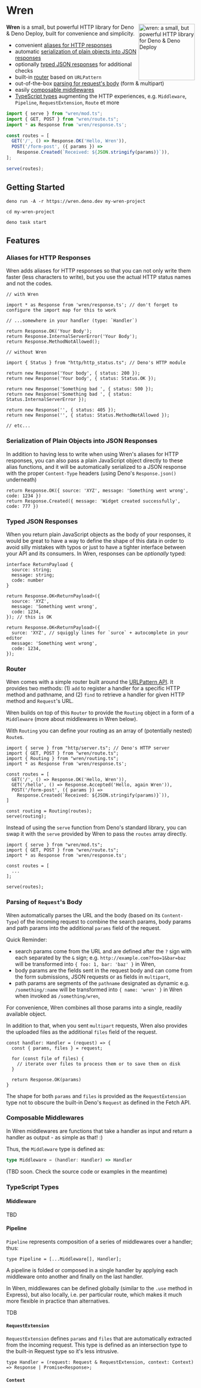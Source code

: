 # Wren

<img align="right" src="./static/wren.png" height="150px" alt="wren: a small, but powerful HTTP library for Deno & Deno Deploy">

**Wren** is a small, but powerful HTTP library for Deno & Deno Deploy, built for convenience and simplicity.

- convenient [aliases for HTTP responses](#aliases-for-http-responses)
- automatic [serialization of plain objects into JSON responses](#serialization-of-plain-objects-into-json-responses)
- optionally [typed JSON responses](#typed-json-responses) for additional checks
- built-in [router](#router) based on `URLPattern`
- out-of-the-box [parsing for request's body](#parsing-of-requests-body) (form & multipart)
- easily [composable middlewares](#composable-middlewares)
- [TypeScript types](#typescript-types) augmenting the HTTP experiences, e.g. `Middleware`, `Pipeline`, `RequestExtension`, `Route` et more

```ts
import { serve } from "wren/mod.ts";
import { GET, POST } from "wren/route.ts";
import * as Response from 'wren/response.ts';

const routes = [
  GET('/', () => Response.OK('Hello, Wren')),
  POST('/form-post', ({ params }) => 
    Response.Created(`Received: ${JSON.stringify(params)}`)),
];

serve(routes);
```

## Getting Started

```
deno run -A -r https://wren.deno.dev my-wren-project
```

```
cd my-wren-project
```

```
deno task start
```

## Features

### Aliases for HTTP Responses

Wren adds aliases for HTTP responses so that you can not only write them faster (less characters to write), but you use the actual HTTP status names and not the codes.

```tsx
// with Wren

import * as Response from 'wren/response.ts'; // don't forget to configure the import map for this to work

// ...somewhere in your handler (type: `Handler`)

return Response.OK('Your Body');
return Response.InternalServerError('Your Body');
return Response.MethodNotAllowed();

// without Wren

import { Status } from "http/http_status.ts"; // Deno's HTTP module

return new Response('Your body', { status: 200 });
return new Response('Your body', { status: Status.OK });

return new Response('Something bad ', { status: 500 });
return new Response('Something bad ', { status: Status.InternalServerError });

return new Response('', { status: 405 });
return new Response('', { status: Status.MethodNotAllowed });

// etc...
```

### Serialization of Plain Objects into JSON Responses

In addition to having less to write when using Wren's aliases for HTTP responses, you can also pass a plain JavaScript object directly to these alias functions, and it will be automatically serialized to a JSON response with the proper `Content-Type` headers (using Deno's `Response.json()` underneath)

```tsx
return Response.OK({ source: 'XYZ', message: 'Something went wrong', code: 1234 })
return Response.Created({ message: 'Widget created successfully', code: 777 })
```

### Typed JSON Responses

When you return plain JavaScript objects as the body of your responses, it would be great to have a way to define the shape of this data in order to avoid silly mistakes with typos or just to have a tighter interface between your API and its consumers. In Wren, responses can be *optionally* typed:

```tsx
interface ReturnPayload {
  source: string;
  message: string;
  code: number
}

return Response.OK<ReturnPayload>({ 
  source: 'XYZ',
  message: 'Something went wrong',
  code: 1234,
}); // this is OK

return Response.OK<ReturnPayload>({
  surce: 'XYZ', // squiggly lines for `surce` + autocomplete in your editor
  message: 'Something went wrong',
  code: 1234,
}); 
```

### Router 

Wren comes with a simple router built around the [URLPattern API](https://developer.mozilla.org/en-US/docs/Web/API/URLPattern). It provides two methods: (1) `add` to register a handler for a specific HTTP method and pathname, and (2) `find` to retrieve a handler for given HTTP method and `Request`'s URL.

Wren builds on top of this `Router` to provide the `Routing` object in a form of a `Middleware` (more about middlewares in Wren below).

With `Routing` you can define your routing as an array of (potentially nested) `Route`s.

```tsx
import { serve } from "http/server.ts"; // Deno's HTTP server
import { GET, POST } from "wren/route.ts";
import { Routing } from "wren/routing.ts";
import * as Response from 'wren/response.ts';

const routes = [
  GET('/', () => Response.OK('Hello, Wren')),
  GET('/hello', () => Response.Accepted('Hello, again Wren')),
  POST('/form-post', ({ params }) =>
    Response.Created(`Received: ${JSON.stringify(params)}`)),
]

const routing = Routing(routes);
serve(routing);
```

Instead of using the `serve` function from Deno's standard library, you can swap it with the `serve` provided by Wren to pass the `routes` array directly.

```tsx
import { serve } from "wren/mod.ts";
import { GET, POST } from "wren/route.ts";
import * as Response from 'wren/response.ts';

const routes = [
  ...
];

serve(routes);
```

### Parsing of `Request`'s Body

Wren automatically parses the URL and the body (based on its `Content-Type`) of the incoming request to combine the search params, body params and path params into the additional `params` field of the request. 

Quick Reminder:
- search params come from the URL and are defined after the `?` sign with each separated by the `&` sign; e.g. `http://example.com?foo=1&bar=baz` will be transformed into `{ foo: 1, bar: 'baz' }` in Wren,
- body params are the fields sent in the request body and can come from the form submissions, JSON requests or as fields in `multipart`,
- path params are segments of the `pathname` designated as dynamic e.g. `/something/:name` will be transformed into `{ name: 'wren' }` in Wren when invoked as `/something/wren`,

For convenience, Wren combines all those params into a single, readily available object.

In addition to that, when you sent `multipart` requests, Wren also provides the uploaded files as the additional `files` field of the request.

```tsx
const handler: Handler = (request) => {
  const { params, files } = request;

  for (const file of files) {
    // iterate over files to process them or to save them on disk
  }

  return Response.OK(params)
}
```

The shape for both `params` and `files` is provided as the `RequestExtension` type not to obscure the built-in Deno's `Request` as defined in the Fetch API.

### Composable Middlewares

In Wren middlewares are functions that take a handler as input and return a handler as output - as simple as that! :)

Thus, the `Middleware` type is defined as:

```ts
type Middleware = (handler: Handler) => Handler
```

(TBD soon. Check the source code or examples in the meantime)

### TypeScript Types

#### Middleware

TBD

#### Pipeline

`Pipeline` represents composition of a series of middlewares over a handler; thus:

```tsx
type Pipeline = [...Middleware[], Handler];
```

A pipeline is folded or composed in a single handler by applying each middleware onto another and finally on the last handler.

In Wren, middlewares can be defined globally (similar to the `.use` method in Express), but also locally, i.e. per particular route, which makes it much more flexible in practice than alternatives.

TDB

#### `RequestExtension`

`RequestExtension` defines `params` and `files` that are automatically extracted from the incoming request. This type is defined as an intersection type to the built-in Request type so it's less intrusive.

```tsx
type Handler = (request: Request & RequestExtension, context: Context) => Response | Promise<Response>;
```

#### `Context`

